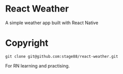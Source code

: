 # React Weather
A simple weather app built with React Native

# Copyright 
`git clone git@github.com:stage88/react-weather.git`

For RN learning and practising.
